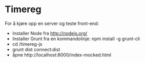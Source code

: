 Timereg
=======

For å kjøre opp en server og teste front-end:
- Installer Node fra http://nodejs.org/
- Installer Grunt fra en kommandolinje: npm install -g grunt-cli
- cd /timereg-js
- grunt dist connect:dist
- åpne http://localhost:8000/index-mocked.html